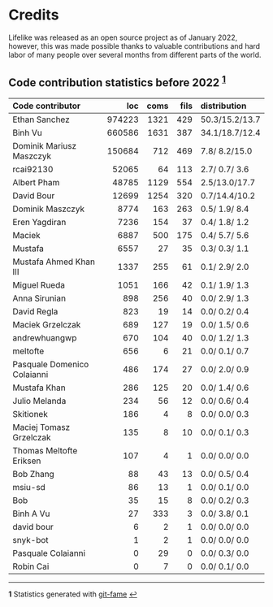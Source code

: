 # Credits

Lifelike was released as an open source project as of January 2022,
however, this was made possible thanks to valuable contributions and
hard labor of many people over several months from different parts of the world.

## Code contribution statistics before 2022 <sup id="a1">[1](#f1)</sup>

| Code contributor            |    loc |   coms |   fils |  distribution   |
|:----------------------------|-------:|-------:|-------:|:----------------|
| Ethan Sanchez               | 974223 |   1321 |    429 | 50.3/15.2/13.7  |
| Binh Vu                     | 660586 |   1631 |    387 | 34.1/18.7/12.4  |
| Dominik Mariusz Maszczyk    | 150684 |    712 |    469 | 7.8/ 8.2/15.0   |
| rcai92130                   |  52065 |     64 |    113 | 2.7/ 0.7/ 3.6   |
| Albert Pham                 |  48785 |   1129 |    554 | 2.5/13.0/17.7   |
| David Bour                  |  12699 |   1254 |    320 | 0.7/14.4/10.2   |
| Dominik Maszczyk            |   8774 |    163 |    263 | 0.5/ 1.9/ 8.4   |
| Eren Yagdiran               |   7236 |    154 |     37 | 0.4/ 1.8/ 1.2   |
| Maciek                      |   6887 |    500 |    175 | 0.4/ 5.7/ 5.6   |
| Mustafa                     |   6557 |     27 |     35 | 0.3/ 0.3/ 1.1   |
| Mustafa Ahmed Khan III      |   1337 |    255 |     61 | 0.1/ 2.9/ 2.0   |
| Miguel Rueda                |   1051 |    166 |     42 | 0.1/ 1.9/ 1.3   |
| Anna Sirunian               |    898 |    256 |     40 | 0.0/ 2.9/ 1.3   |
| David Regla                 |    823 |     19 |     14 | 0.0/ 0.2/ 0.4   |
| Maciek Grzelczak            |    689 |    127 |     19 | 0.0/ 1.5/ 0.6   |
| andrewhuangwp               |    670 |    104 |     40 | 0.0/ 1.2/ 1.3   |
| meltofte                    |    656 |      6 |     21 | 0.0/ 0.1/ 0.7   |
| Pasquale Domenico Colaianni |    486 |    174 |     27 | 0.0/ 2.0/ 0.9   |
| Mustafa Khan                |    286 |    125 |     20 | 0.0/ 1.4/ 0.6   |
| Julio Melanda               |    234 |     56 |     12 | 0.0/ 0.6/ 0.4   |
| Skitionek                   |    186 |      4 |      8 | 0.0/ 0.0/ 0.3   |
| Maciej Tomasz Grzelczak     |    135 |      8 |     10 | 0.0/ 0.1/ 0.3   |
| Thomas Meltofte Eriksen     |    107 |      4 |      1 | 0.0/ 0.0/ 0.0   |
| Bob Zhang                   |     88 |     43 |     13 | 0.0/ 0.5/ 0.4   |
| msiu-sd                     |     86 |     13 |      1 | 0.0/ 0.1/ 0.0   |
| Bob                         |     35 |     15 |      8 | 0.0/ 0.2/ 0.3   |
| Binh A Vu                   |     27 |    333 |      3 | 0.0/ 3.8/ 0.1   |
| david bour                  |      6 |      2 |      1 | 0.0/ 0.0/ 0.0   |
| snyk-bot                    |      1 |      2 |      1 | 0.0/ 0.0/ 0.0   |
| Pasquale Colaianni          |      0 |     29 |      0 | 0.0/ 0.3/ 0.0   |
| Robin Cai                   |      0 |      7 |      0 | 0.0/ 0.1/ 0.0   |

----

<b id="f1">1</b> Statistics generated with [git-fame](https://github.com/casperdcl/git-fame) [↩](#a1)
